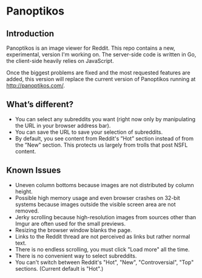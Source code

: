# Panoptikos

## Introduction

Panoptikos is an image viewer for Reddit. This repo contains a new, experimental, version I'm working on. The server-side code is written in Go, the client-side heavily relies on JavaScript.

Once the biggest problems are fixed and the most requested features are added, this version will replace the current version of Panoptikos running at http://panoptikos.com/.

## What’s different?

* You can select any subreddits you want (right now only by manipulating the URL in your browser address bar).
* You can save the URL to save your selection of subreddits.
* By default, you see content from Reddit's ”Hot” section instead of from the ”New” section. This protects us largely from trolls that post NSFL content.

## Known Issues
* Uneven column bottoms because images are not distributed by column height.
* Possible high memory usage and even browser crashes on 32-bit systems because images outside the visible screen area are not removed.
* Jerky scrolling because high-resolution images from sources other than Imgur are often used for the small previews.
* Resizing the browser window blanks the page.
* Links to the Reddit thread are not perceived as links but rather normal text.
* There is no endless scrolling, you must click "Load more" all the time.
* There is no convenient way to select subreddits.
* You can't switch between Reddit's "Hot", "New", "Controversial", "Top" sections. (Current default is "Hot".)
